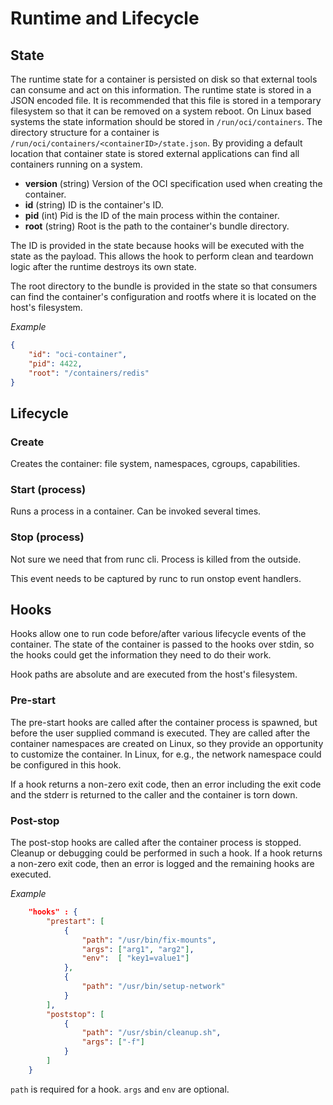 # Runtime and Lifecycle

## State

The runtime state for a container is persisted on disk so that external tools can consume and act on this information.
The runtime state is stored in a JSON encoded file.
It is recommended that this file is stored in a temporary filesystem so that it can be removed on a system reboot.
On Linux based systems the state information should be stored in `/run/oci/containers`.
The directory structure for a container is `/run/oci/containers/<containerID>/state.json`.
By providing a default location that container state is stored external applications can find all containers running on a system.

* **version** (string) Version of the OCI specification used when creating the container.
* **id** (string) ID is the container's ID.
* **pid** (int) Pid is the ID of the main process within the container.
* **root** (string) Root is the path to the container's bundle directory.

The ID is provided in the state because hooks will be executed with the state as the payload.
This allows the hook to perform clean and teardown logic after the runtime destroys its own state.

The root directory to the bundle is provided in the state so that consumers can find the container's configuration and rootfs where it is located on the host's filesystem.

*Example*

```json
{
    "id": "oci-container",
    "pid": 4422,
    "root": "/containers/redis"
}
```

## Lifecycle

### Create

Creates the container: file system, namespaces, cgroups, capabilities.

### Start (process)

Runs a process in a container. Can be invoked several times.

### Stop (process)

Not sure we need that from runc cli. Process is killed from the outside.

This event needs to be captured by runc to run onstop event handlers.

## Hooks
Hooks allow one to run code before/after various lifecycle events of the container.
The state of the container is passed to the hooks over stdin, so the hooks could get the information they need to do their work.

Hook paths are absolute and are executed from the host's filesystem.

### Pre-start
The pre-start hooks are called after the container process is spawned, but before the user supplied command is executed.
They are called after the container namespaces are created on Linux, so they provide an opportunity to customize the container.
In Linux, for e.g., the network namespace could be configured in this hook.

If a hook returns a non-zero exit code, then an error including the exit code and the stderr is returned to the caller and the container is torn down.

### Post-stop
The post-stop hooks are called after the container process is stopped. Cleanup or debugging could be performed in such a hook.
If a hook returns a non-zero exit code, then an error is logged and the remaining hooks are executed.

*Example*

```json
    "hooks" : {
        "prestart": [
            {
                "path": "/usr/bin/fix-mounts",
                "args": ["arg1", "arg2"],
                "env":  [ "key1=value1"]
            },
            {
                "path": "/usr/bin/setup-network"
            }
        ],
        "poststop": [
            {
                "path": "/usr/sbin/cleanup.sh",
                "args": ["-f"]
            }
        ]
    }
```

`path` is required for a hook. `args` and `env` are optional.

